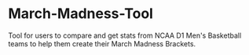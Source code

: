 # March-Madness-Tool
Tool for users to compare and get stats from NCAA D1 Men's Basketball teams to help them create their March Madness Brackets.
